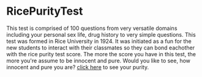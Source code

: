 # RicePurityTest
This test is comprised of 100 questions from very versatile domains including your personal sex life, drug history to very simple questions. This test was formed in Rice University in 1924. It was initiated as a fun for the new students to interact with their classmates so they can bond eachother with the rice purity test score. The more the score you have in this test, the more you're assume to be innocent and pure. 
Would you like to see, how innocent and pure you are? <a href="http://thericepuritytest.org/">click here</a> to see your purity.

